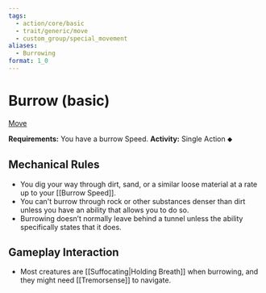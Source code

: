 ```yaml
---
tags:
  - action/core/basic
  - trait/generic/move
  - custom_group/special_movement
aliases:
  - Burrowing
format: 1_0
---
```

# Burrow (basic) [](#Actions "Single Action")

[Move](Move.md "General Trait")

**Requirements:** You have a burrow Speed.
**Activity:** Single Action ⬥

## Mechanical Rules

- You dig your way through dirt, sand, or a similar loose material at a rate up to your [[Burrow Speed]].
- You can't burrow through rock or other substances denser than dirt unless you have an ability that allows you to do so.
- Burrowing doesn’t normally leave behind a tunnel unless the ability specifically states that it does.

## Gameplay Interaction

- Most creatures are [[Suffocating|Holding Breath]] when burrowing, and they might need [[Tremorsense]] to navigate.